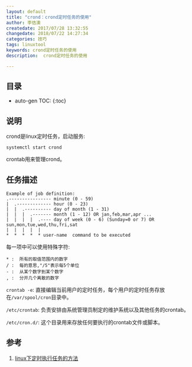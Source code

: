 ```yaml
---
layout: default
title: "crond：crond定时任务的使用"
author: 李佶澳
createdate: 2017/07/28 13:32:55
changedate: 2018/07/22 14:27:34
categories: 技巧
tags: linuxtool
keywords: crond定时任务的使用
description:  crond定时任务的使用

---
```


## 目录
* auto-gen TOC:
{:toc}

## 说明 

crond是linux定时任务，启动服务:

	systemctl start crond

crontab用来管理crond。

## 任务描述

	Example of job definition:
	.---------------- minute (0 - 59)
	|  .------------- hour (0 - 23)
	|  |  .---------- day of month (1 - 31)
	|  |  |  .------- month (1 - 12) OR jan,feb,mar,apr ...
	|  |  |  |  .---- day of week (0 - 6) (Sunday=0 or 7) OR sun,mon,tue,wed,thu,fri,sat
	|  |  |  |  |
	*  *  *  *  * user-name  command to be executed

每一项中可以使用特殊字符:

	* :  所有的取值范围内的数字
	/ :  每的意思,"/5"表示每5个单位
	- :  从某个数字到某个数字
	, :  分开几个离散的数字

`crontab -e`: 直接编辑当前用户的定时任务，每个用户的定时任务存放在`/var/spool/cron`目录中。

`/etc/crontab`: 负责安排由系统管理员制定的维护系统以及其他任务的crontab。

`/etc/cron.d/`: 这个目录用来存放任何要执行的crontab文件或脚本。

## 参考

1. [linux下定时执行任务的方法][1]

[1]: http://www.cnblogs.com/juandx/archive/2015/11/24/4992465.html  "linux下定时执行任务的方法" 
